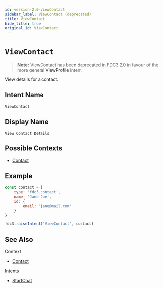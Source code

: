 ```yaml
---
id: version-2.0-ViewContact
sidebar_label: ViewContact (deprecated)
title: ViewContact
hide_title: true
original_id: ViewContact
---
```

# `ViewContact`
> **Note:** ViewContact has been deprecated in FDC3 2.0 in favour of the more general [ViewProfile](ViewProfile) intent.


View details for a contact.

## Intent Name

`ViewContact`

## Display Name

`View Contact Details`

## Possible Contexts

* [Contact](../../context/ref/Contact)

## Example

```js
const contact = {
    type: 'fdc3.contact',
    name: 'Jane Doe',
    id: {
        email: 'jane@mail.com'
    }
}

fdc3.raiseIntent('ViewContact', contact)
```

## See Also

Context
- [Contact](../../context/ref/Contact)

Intents
- [StartChat](StartChat)
